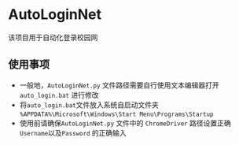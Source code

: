 # AutoLoginNet
该项目用于自动化登录校园网

## 使用事项
- 一般地，`AutoLoginNet.py` 文件路径需要自行使用文本编辑器打开 `auto_login.bat` 进行修改
- 将`auto_login.bat`文件放入系统自启动文件夹 `%APPDATA%\Microsoft\Windows\Start Menu\Programs\Startup`
- 使用前请确保`AutoLoginNet.py` 文件中的 `ChromeDriver` 路径设置正确 `Username`以及`Password` 的正确输入